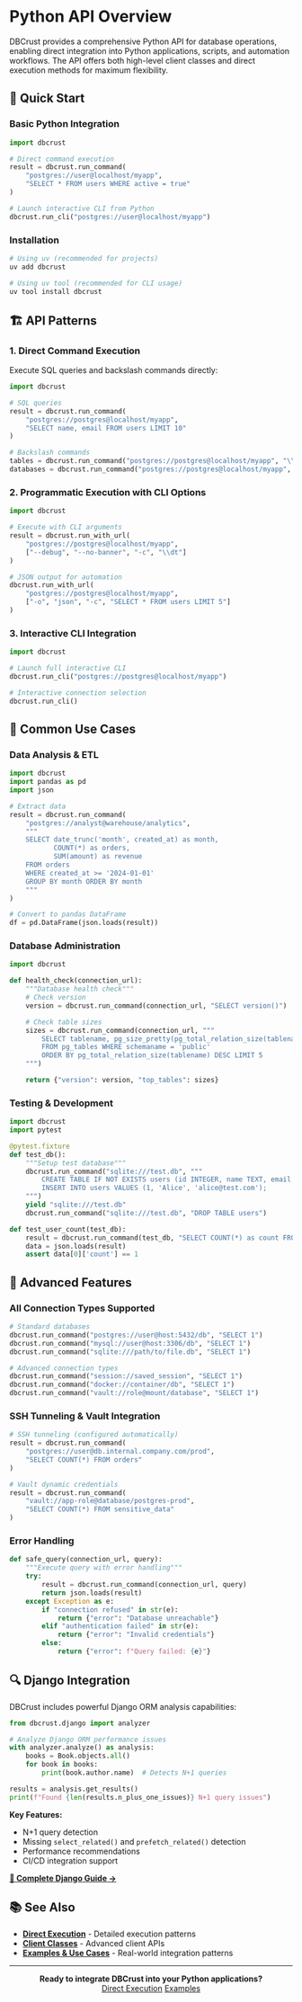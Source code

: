 # Python API Overview

DBCrust provides a comprehensive Python API for database operations, enabling direct integration into Python applications, scripts, and automation workflows. The API offers both high-level client classes and direct execution methods for maximum flexibility.

## 🚀 Quick Start

### Basic Python Integration

```python
import dbcrust

# Direct command execution
result = dbcrust.run_command(
    "postgres://user@localhost/myapp",
    "SELECT * FROM users WHERE active = true"
)

# Launch interactive CLI from Python
dbcrust.run_cli("postgres://user@localhost/myapp")
```

### Installation

```bash
# Using uv (recommended for projects)
uv add dbcrust

# Using uv tool (recommended for CLI usage)
uv tool install dbcrust
```

## 🏗️ API Patterns

### 1. Direct Command Execution

Execute SQL queries and backslash commands directly:

```python
import dbcrust

# SQL queries
result = dbcrust.run_command(
    "postgres://postgres@localhost/myapp",
    "SELECT name, email FROM users LIMIT 10"
)

# Backslash commands
tables = dbcrust.run_command("postgres://postgres@localhost/myapp", "\\dt")
databases = dbcrust.run_command("postgres://postgres@localhost/myapp", "\\l")
```

### 2. Programmatic Execution with CLI Options

```python
import dbcrust

# Execute with CLI arguments
result = dbcrust.run_with_url(
    "postgres://postgres@localhost/myapp",
    ["--debug", "--no-banner", "-c", "\\dt"]
)

# JSON output for automation
dbcrust.run_with_url(
    "postgres://postgres@localhost/myapp",
    ["-o", "json", "-c", "SELECT * FROM users LIMIT 5"]
)
```

### 3. Interactive CLI Integration

```python
import dbcrust

# Launch full interactive CLI
dbcrust.run_cli("postgres://postgres@localhost/myapp")

# Interactive connection selection
dbcrust.run_cli()
```

## 🎯 Common Use Cases

### Data Analysis & ETL

```python
import dbcrust
import pandas as pd
import json

# Extract data
result = dbcrust.run_command(
    "postgres://analyst@warehouse/analytics",
    """
    SELECT date_trunc('month', created_at) as month,
           COUNT(*) as orders,
           SUM(amount) as revenue
    FROM orders
    WHERE created_at >= '2024-01-01'
    GROUP BY month ORDER BY month
    """
)

# Convert to pandas DataFrame
df = pd.DataFrame(json.loads(result))
```

### Database Administration

```python
import dbcrust

def health_check(connection_url):
    """Database health check"""
    # Check version
    version = dbcrust.run_command(connection_url, "SELECT version()")

    # Check table sizes
    sizes = dbcrust.run_command(connection_url, """
        SELECT tablename, pg_size_pretty(pg_total_relation_size(tablename))
        FROM pg_tables WHERE schemaname = 'public'
        ORDER BY pg_total_relation_size(tablename) DESC LIMIT 5
    """)

    return {"version": version, "top_tables": sizes}
```

### Testing & Development

```python
import dbcrust
import pytest

@pytest.fixture
def test_db():
    """Setup test database"""
    dbcrust.run_command("sqlite:///test.db", """
        CREATE TABLE IF NOT EXISTS users (id INTEGER, name TEXT, email TEXT);
        INSERT INTO users VALUES (1, 'Alice', 'alice@test.com');
    """)
    yield "sqlite:///test.db"
    dbcrust.run_command("sqlite:///test.db", "DROP TABLE users")

def test_user_count(test_db):
    result = dbcrust.run_command(test_db, "SELECT COUNT(*) as count FROM users")
    data = json.loads(result)
    assert data[0]['count'] == 1
```

## 🔧 Advanced Features

### All Connection Types Supported

```python
# Standard databases
dbcrust.run_command("postgres://user@host:5432/db", "SELECT 1")
dbcrust.run_command("mysql://user@host:3306/db", "SELECT 1")
dbcrust.run_command("sqlite:///path/to/file.db", "SELECT 1")

# Advanced connection types
dbcrust.run_command("session://saved_session", "SELECT 1")
dbcrust.run_command("docker://container/db", "SELECT 1")
dbcrust.run_command("vault://role@mount/database", "SELECT 1")
```

### SSH Tunneling & Vault Integration

```python
# SSH tunneling (configured automatically)
result = dbcrust.run_command(
    "postgres://user@db.internal.company.com/prod",
    "SELECT COUNT(*) FROM orders"
)

# Vault dynamic credentials
result = dbcrust.run_command(
    "vault://app-role@database/postgres-prod",
    "SELECT COUNT(*) FROM sensitive_data"
)
```

### Error Handling

```python
def safe_query(connection_url, query):
    """Execute query with error handling"""
    try:
        result = dbcrust.run_command(connection_url, query)
        return json.loads(result)
    except Exception as e:
        if "connection refused" in str(e):
            return {"error": "Database unreachable"}
        elif "authentication failed" in str(e):
            return {"error": "Invalid credentials"}
        else:
            return {"error": f"Query failed: {e}"}
```

## 🔍 Django Integration

DBCrust includes powerful Django ORM analysis capabilities:

```python
from dbcrust.django import analyzer

# Analyze Django ORM performance issues
with analyzer.analyze() as analysis:
    books = Book.objects.all()
    for book in books:
        print(book.author.name)  # Detects N+1 queries

results = analysis.get_results()
print(f"Found {len(results.n_plus_one_issues)} N+1 query issues")
```

**Key Features:**
- N+1 query detection
- Missing `select_related()` and `prefetch_related()` detection
- Performance recommendations
- CI/CD integration support

[**📖 Complete Django Guide →**](/dbcrust/django-analyzer/)

## 📚 See Also

- **[Direct Execution](/dbcrust/python-api/direct-execution/)** - Detailed execution patterns
- **[Client Classes](/dbcrust/python-api/client-classes/)** - Advanced client APIs
- **[Examples & Use Cases](/dbcrust/python-api/examples/)** - Real-world integration patterns

---

<div align="center">
    <strong>Ready to integrate DBCrust into your Python applications?</strong><br>
    <a href="/dbcrust/python-api/direct-execution/" class="md-button md-button--primary">Direct Execution</a>
    <a href="/dbcrust/python-api/examples/" class="md-button">Examples</a>
</div>

